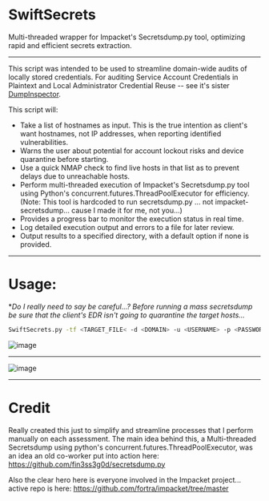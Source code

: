 # SwiftSecrets
Multi-threaded wrapper for Impacket's Secretsdump.py tool, optimizing rapid and efficient secrets extraction.
___

This script was intended to be used to streamline domain-wide audits of locally stored credentials. For auditing Service Account Credentials in Plaintext and Local Administrator Credential Reuse -- see it's sister [DumpInspector](https://github.com/mattmillen15/DumpInspector).

This script will:
- Take a list of hostnames as input. This is the true intention as client's want hostnames, not IP addresses, when reporting identified vulnerabilities.
- Warns the user about potential for account lockout risks and device quarantine before starting.
- Use a quick NMAP check to find live hosts in that list as to prevent delays due to unreachable hosts.
- Perform multi-threaded execution of Impacket's Secretsdump.py tool using Python's concurrent.futures.ThreadPoolExecutor for efficiency. (Note: This tool is hardcoded to run secretsdump.py ... not impacket-secretsdump... cause I made it for me, not you...)
- Provides a progress bar to monitor the execution status in real time.
- Log detailed execution output and errors to a file for later review.
- Output results to a specified directory, with a default option if none is provided.
___

# Usage:
**Do I really need to say be careful...? Before running a mass secretsdump be sure that the client's EDR isn't going to quarantine the target hosts...*

```zsh
SwiftSecrets.py -tf <TARGET_FILE< -d <DOMAIN> -u <USERNAME> -p <PASSWORD? [-o OUTPUT]
```
![image](https://github.com/mattmillen15/SwiftSecrets/assets/68832392/63175347-c940-44f7-80b7-3c39f8ca7b27)
___
![image](https://github.com/mattmillen15/SwiftSecrets/assets/68832392/ab7757b8-3197-46fd-9379-fa7e5fa7e113)

___

# Credit
Really created this just to simplify and streamline processes that I perform manually on each assessment. The main idea behind this, a Multi-threaded Secretsdump using python's concurrent.futures.ThreadPoolExecutor, was an idea an old co-worker put into action here: https://github.com/fin3ss3g0d/secretsdump.py

Also the clear hero here is everyone involved in the Impacket project... active repo is here: https://github.com/fortra/impacket/tree/master
